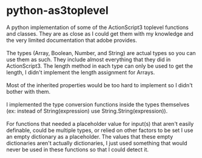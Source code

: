 # python-as3toplevel
A python implementation of some of the ActionScript3 toplevel functions and classes. They are as close as I could get them with my knowledge and the very limited documentation that adobe provides.
<br><br>The types (Array, Boolean, Number, and String) are actual types so you can use them as such. They include almost everything that they did in ActionScript3. The length method in each type can only be used to get the length, I didn't implement the length assignment for Arrays.
<br><br>Most of the inherited properties would be too hard to implement so I didn't bother with them.
<br><br>I implemented the type conversion functions inside the types themselves (ex: instead of String(expression) use String.String(expression)).
<br><br>For functions that needed a placeholder value for input(s) that aren't easily definable, could be multiple types, or relied on other factors to be set I use an empty dictionary as a placeholder. The values that these empty dictionaries aren't actually dictionaries, I just used something that would never be used in these functions so that I could detect it.
